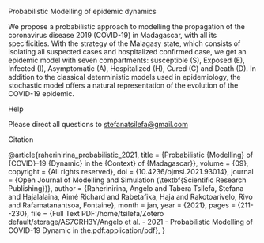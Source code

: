 Probabilistic Modelling of epidemic dynamics

We propose a probabilistic approach to modelling the propagation of the coronavirus disease 2019 (COVID-19) in Madagascar, with all its specificities.
With the strategy of the Malagasy state, which consists of isolating all suspected cases and hospitalized confirmed case, we get an epidemic model with
seven compartments: susceptible (S), Exposed (E), Infected (I), Asymptomatic (A), Hospitalized (H), Cured (C) and Death (D). In addition to the classical
deterministic models used in epidemiology, the stochastic model offers a natural representation of the evolution of the COVID-19 epidemic. 

Help

Please direct all questions to stefanatsilefa@gmail.com

Citation

@article{raherinirina_probabilistic_2021,
	title = {Probabilistic {Modelling} of {COVID}-19 {Dynamic} in the {Context} of {Madagascar}},
	volume = {09},
	copyright = {All rights reserved},
	doi = {10.4236/ojmsi.2021.93014},
	journal = {Open Journal of Modelling and Simulation (\textbf{Scientific Research Publishing})},
	author = {Raherinirina, Angelo and Tabera Tsilefa, Stefana and Hajalalaina, Aimé Richard and Rabetafika, Haja and Rakotoarivelo, Rivo and Rafamatanantsoa, Fontaine},
	month = jan,
	year = {2021},
	pages = {211--230},
	file = {Full Text PDF:/home/tsilefa/Zotero default/storage/AS7CRH3Y/Angelo et al. - 2021 - Probabilistic Modelling of COVID-19 Dynamic in the.pdf:application/pdf},
}
